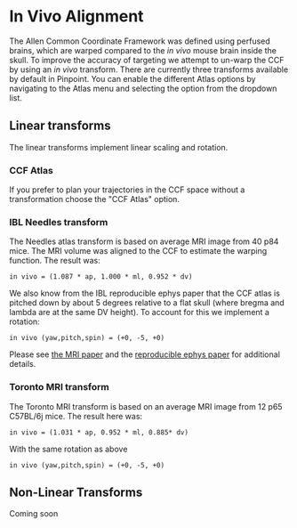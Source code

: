 # In Vivo Alignment

The Allen Common Coordinate Framework was defined using perfused brains, which are warped compared to the *in vivo* mouse brain inside the skull. To improve the accuracy of targeting we attempt to un-warp the CCF by using an *in vivo* transform. There are currently three transforms available by default in Pinpoint. You can enable the different Atlas options by navigating to the Atlas menu and selecting the option from the dropdown list.

## Linear transforms

The linear transforms implement linear scaling and rotation.

### CCF Atlas

If you prefer to plan your trajectories in the CCF space without a transformation choose the "CCF Atlas" option.

### IBL Needles transform

The Needles atlas transform is based on average MRI image from 40 p84 mice. The MRI volume was aligned to the CCF to estimate the warping function. The result was:

`in vivo = (1.087 * ap, 1.000 * ml, 0.952 * dv)`

We also know from the IBL reproducible ephys paper that the CCF atlas is pitched down by about 5 degrees relative to a flat skull (where bregma and lambda are at the same DV height). To account for this we implement a rotation:

`in vivo (yaw,pitch,spin) = (+0, -5, +0)`

Please see [the MRI paper](https://pubmed.ncbi.nlm.nih.gov/18502665/) and the [reproducible ephys paper](https://www.biorxiv.org/content/10.1101/2022.05.09.491042v3) for additional details.

### Toronto MRI transform

The Toronto MRI transform is based on an average MRI image from 12 p65 C57BL/6j mice. The result here was:

`in vivo = (1.031 * ap, 0.952 * ml, 0.885* dv)`

With the same rotation as above 

`in vivo (yaw,pitch,spin) = (+0, -5, +0)`

## Non-Linear Transforms

Coming soon
